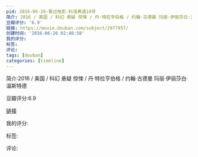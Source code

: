 ```yaml
---
pid: 2016-06-26-看过电影-科洛弗道10号
简介: 2016 / 美国 / 科幻 悬疑 惊悚 / 丹·特拉亨伯格 / 约翰·古德曼 玛丽·伊丽莎白·温斯特德
豆瓣评分: '6.9'
链接: https://movie.douban.com/subject/2977957/
创建时间: '2016-06-26 02:40:50'
我的评分:
标签:
评论:
tags: [douban]
categories: [timeline]
---
```

简介:2016 / 美国 / 科幻 悬疑 惊悚 / 丹·特拉亨伯格 / 约翰·古德曼 玛丽·伊丽莎白·温斯特德

豆瓣评分:6.9

[链接](https://movie.douban.com/subject/2977957/)

我的评分:

标签:

评论:

